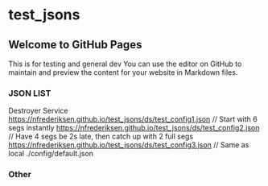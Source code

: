 # test_jsons

## Welcome to GitHub Pages
This is for testing and general dev You can use the editor on GitHub to maintain and preview the content for your website in Markdown files.

### JSON LIST
Destroyer Service
https://nfrederiksen.github.io/test_jsons/ds/test_config1.json // Start with 6 segs instantly
https://nfrederiksen.github.io/test_jsons/ds/test_config2.json // Have 4 segs be 2s late, then catch up with 2 full segs
https://nfrederiksen.github.io/test_jsons/ds/test_config3.json // Same as local ./config/default.json
### Other
